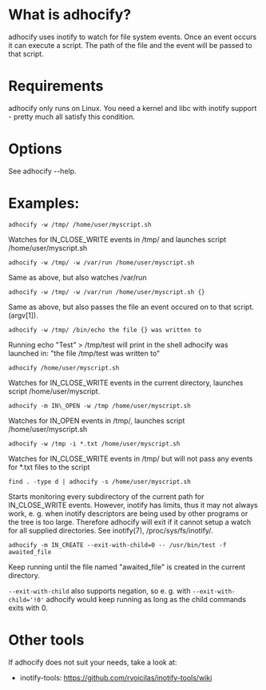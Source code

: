 What is adhocify?
=================

adhocify uses inotify to watch for file system events. Once an event 
occurs it can execute a script. The path of the file and the event 
will be passed to that script.
 
Requirements
============
adhocify only runs on Linux. You need a kernel and libc with inotify 
support - pretty much all satisfy this condition.

Options
=======
See adhocify --help.

Examples:
=========
```
adhocify -w /tmp/ /home/user/myscript.sh
```
Watches for IN\_CLOSE\_WRITE events in /tmp/ and  launches script /home/user/myscript.sh

```
adhocify -w /tmp/ -w /var/run /home/user/myscript.sh
```
Same as above, but also watches /var/run

```
adhocify -w /tmp/ -w /var/run /home/user/myscript.sh {}
```
Same as above, but also passes the file an event occured on to that script.(argv[1]).

```
adhocify -w /tmp/ /bin/echo the file {} was written to
```
Running echo "Test" > /tmp/test will print in the shell adhocify was launched in: "the file /tmp/test was written to"

```
adhocify /home/user/myscript.sh
```
Watches for IN\_CLOSE\_WRITE events in the current directory, launches script /home/user/myscript.

```
adhocify -m IN\_OPEN -w /tmp /home/user/myscript.sh
```
Watches for IN\_OPEN events in /tmp/, launches script /home/user/myscript.sh

```
adhocify -w /tmp -i *.txt /home/user/myscript.sh
```
Watches for IN\_CLOSE\_WRITE events in /tmp/ but will not pass any events for *.txt files to the script

```
find . -type d | adhocify -s /home/user/myscript.sh
```
Starts monitoring every subdirectory of the current path for IN\_CLOSE\_WRITE events. However, inotify has  limits, thus it may not always work, e. g. when inotify descriptors are being used by other programs or the tree is too large. Therefore adhocify will exit
if it cannot setup a watch for all supplied directories. See inotify(7), /proc/sys/fs/inotify/.

```
adhocify -m IN_CREATE --exit-with-child=0 -- /usr/bin/test -f awaited_file
```
Keep running until the file named "awaited_file" is created in the current directory.

`--exit-with-child` also supports negation, so e. g. with `--exit-with-child='!0'` adhocify would keep running as long as the child commands exits with 0.

Other tools
===========
If adhocify does not suit your needs, take a look at:
  * inotify-tools: https://github.com/rvoicilas/inotify-tools/wiki
